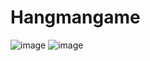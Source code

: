 # Hangmangame
![image](https://user-images.githubusercontent.com/76725996/124300197-ea1a8900-db7b-11eb-93ad-45f00744a0c4.png)
![image](https://user-images.githubusercontent.com/76725996/124300592-5ac1a580-db7c-11eb-9885-83109ccb947e.png)
